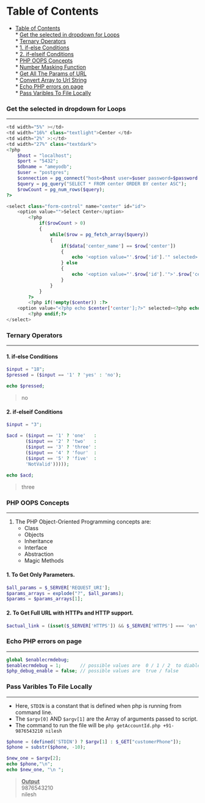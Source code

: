 Table of Contents
=================

   * [Table of Contents](#table-of-contents)  
         * [Get the selected in dropdown for Loops](#get-the-selected-in-dropdown-for-loops)   
         * [ Ternary Operators ](#-ternary-operators-)  
              * [1. if-else Conditions](#1-if-else-conditions)  
              * [2. if-elseif Conditions](#2-if-elseif-conditions)  
         * [ PHP OOPS Concepts ](#-php-oops-concepts-)  
         * [Number Masking Function](#number-masking-function)  
         * [Get All The Params of URL](#get-all-the-params-of-url)  
         * [Convert Array to Url String](#convert-array-to-url-string)  
         * [Echo PHP errors on page](#echo-php-errors-on-page)  
         * [Pass Varibles To File Locally](#pass-varibles-to-file-locally)  

### Get the selected in dropdown for Loops
---
```php
<td width="5%" ></td>
<td width="16%" class="textlight">Center </td>
<td width="2%" >:</td>
<td width="27%" class="textdark">
<?php
    $host = "localhost";
    $port = "5432";
    $dbname = "ameyodb";
    $user = "postgres";
    $connection = pg_connect("host=$host user=$user password=$password dbname=$dbname");
    $query = pg_query("SELECT * FROM center ORDER BY center ASC");
    $rowCount = pg_num_rows($query);
?>

<select class="form-control" name="center" id="id">
    <option value="">Select Center</option>
        <?php
            if($rowCount > 0)
            {
                while($row = pg_fetch_array($query))
                {
                    if($data['center_name'] == $row['center'])
                    {
                        echo '<option value="'.$row['id'].'" selected>'.$row['center'].'</option>';
                    } else 
                    {
                        echo '<option value="'.$row['id'].'">'.$row['center'].'</option>';
                    }
                }
            }
        ?>
        <?php if(!empty($center)) :?>
    <option value="<?php echo $center['center'];?>" selected><?php echo $center; ?> </option>
        <?php endif;?>
</select>
```
###  Ternary Operators 
---
#### 1. if-else Conditions   
```php
$input = "18";
$pressed = ($input == '1' ? 'yes' : 'no');

echo $pressed;
```
> no   
#### 2. if-elseif Conditions   
```php
$input = "3";

$acd = ($input == '1' ? 'one'   : 
       ($input == '2' ? 'two'   :
       ($input == '3' ? 'three' :
       ($input == '4' ? 'four'  :
       ($input == '5' ? 'five'  : 
       'NotValid')))));
       
echo $acd;
```
> three     

###  PHP OOPS Concepts     
---
1. The  PHP Object-Oriented Programming concepts are:    
    - Class 
    - Objects
    - Inheritance
    - Interface
    - Abstraction
    - Magic Methods
#### 1. To Get Only Parameters.  
```php
$all_params = $_SERVER['REQUEST_URI'];
$params_arrays = explode("?", $all_params);
$params = $params_arrays[1];
```
#### 2. To Get Full URL with HTTPs and HTTP support.  
```php
$actual_link = (isset($_SERVER['HTTPS']) && $_SERVER['HTTPS'] === 'on' ? "https" : "http") . "://$_SERVER[HTTP_HOST]$_SERVER[REQUEST_URI]";
```

 ### Echo PHP errors on page    
 ---
```php
global $enablecrmdebug;
$enablecrmdebug = 1;       // possible values are  0 / 1 / 2  to diabled / enable / enable with echo
$php_debug_enable = false; // possible values are  true / false
```
 ### Pass Varibles To File Locally    
 ---
 - Here, `STDIN` is a constant that is defined when php is running from command line.  
 - The `$argv[0]` AND `$argv[1]` are the Array of arguments passed to script.  
 - The command to run the file will be `php getAccountId.php +91-9876543210 nilesh`
```php
$phone = (defined('STDIN') ? $argv[1] : $_GET["customerPhone"]);
$phone = substr($phone, -10);

$new_one = $argv[2];
echo $phone,"\n";
echo $new_one, "\n ";
```
> <b><ins>Output</ins></b>  
> 9876543210  
> nilesh  
